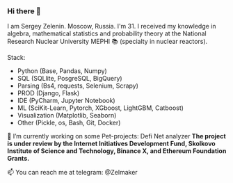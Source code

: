 ### Hi there 👋

I am Sergey Zelenin. Moscow, Russia. I'm 31. I received my knowledge in algebra, mathematical statistics and probability theory at the National Research Nuclear University MEPHI 📚 (specialty in nuclear reactors). 

Stack: 
- Python (Base, Pandas, Numpy) 
- SQL (SQLlite, PosgreSQL, BigQuery)
- Parsing (Bs4, requests, Selenium, Scrapy) 
- PROD (Django, Flask) 
- IDE (PyCharm, Jupyter Notebook)
- ML (SciKit-Learn, Pytorch, XGboost, LightGBM, Catboost) 
- Visualization (Matplotlib, Seaborn) 
- Other (Pickle, os, Bash, Git, Docker)


🔭 I’m currently working on some Pet-projects: 
Defi Net analyzer
**The project is under review by the Internet Initiatives Development Fund, Skolkovo Institute of Science and Technology, Binance X, and Ethereum Foundation Grants.**


📫 You can reach me at telegram: @Zelmaker

